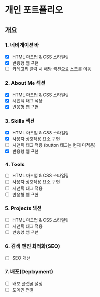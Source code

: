 # 개인 포트폴리오

## 개요

### 1. 네비게이션 바

- [x] HTML 마크업 & CSS 스타일링
- [x] 반응형 웹 구현
- [ ] 카테고리 클릭 시 해당 섹션으로 스크롤 이동

### 2. About Me 섹션

- [x] HTML 마크업 & CSS 스타일링
- [x] 시맨틱 태그 적용
- [x] 반응형 웹 구현

### 3. Skills 섹션

- [x] HTML 마크업 & CSS 스타일링
- [x] 사용자 상호작용 요소 구현
- [ ] 시맨틱 태그 적용 (button 태그는 현재 미적용)
- [x] 반응형 웹 구현

### 4. Tools

- [ ] HTML 마크업 & CSS 스타일링
- [ ] 사용자 상호작용 요소 구현
- [ ] 시맨틱 태그 적용
- [ ] 반응형 웹 구현

### 5. Projects 섹션

- [ ] HTML 마크업 & CSS 스타일링
- [ ] 시맨틱 태그 적용
- [ ] 반응형 웹 구현

### 6. 검색 엔진 최적화(SEO)

- [ ] SEO 개선

### 7. 배포(Deployment)

- [ ] 배포 플랫폼 설정
- [ ] 도메인 연결
